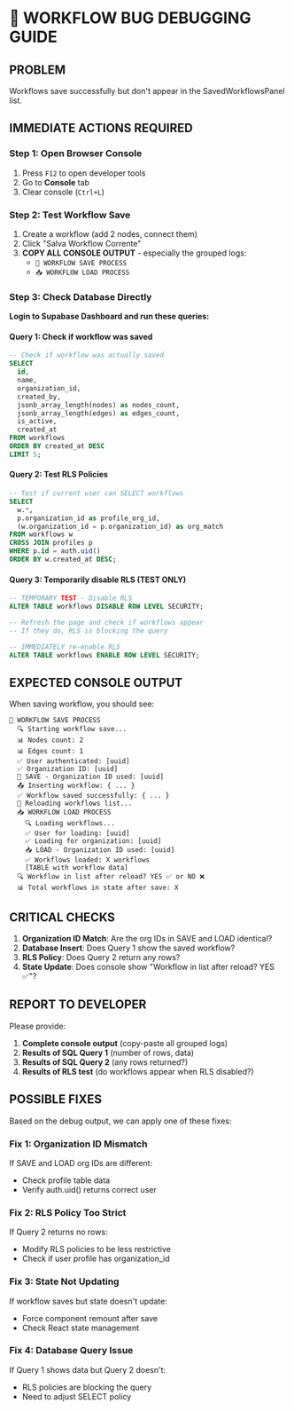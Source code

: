 # 🐛 WORKFLOW BUG DEBUGGING GUIDE

## PROBLEM

Workflows save successfully but don't appear in the SavedWorkflowsPanel list.

## IMMEDIATE ACTIONS REQUIRED

### Step 1: Open Browser Console

1. Press `F12` to open developer tools
2. Go to **Console** tab
3. Clear console (`Ctrl+L`)

### Step 2: Test Workflow Save

1. Create a workflow (add 2 nodes, connect them)
2. Click "Salva Workflow Corrente"
3. **COPY ALL CONSOLE OUTPUT** - especially the grouped logs:
   - `💾 WORKFLOW SAVE PROCESS`
   - `📥 WORKFLOW LOAD PROCESS`

### Step 3: Check Database Directly

**Login to Supabase Dashboard and run these queries:**

#### Query 1: Check if workflow was saved

```sql
-- Check if workflow was actually saved
SELECT
  id,
  name,
  organization_id,
  created_by,
  jsonb_array_length(nodes) as nodes_count,
  jsonb_array_length(edges) as edges_count,
  is_active,
  created_at
FROM workflows
ORDER BY created_at DESC
LIMIT 5;
```

#### Query 2: Test RLS Policies

```sql
-- Test if current user can SELECT workflows
SELECT
  w.*,
  p.organization_id as profile_org_id,
  (w.organization_id = p.organization_id) as org_match
FROM workflows w
CROSS JOIN profiles p
WHERE p.id = auth.uid()
ORDER BY w.created_at DESC;
```

#### Query 3: Temporarily disable RLS (TEST ONLY)

```sql
-- TEMPORARY TEST - Disable RLS
ALTER TABLE workflows DISABLE ROW LEVEL SECURITY;

-- Refresh the page and check if workflows appear
-- If they do, RLS is blocking the query

-- IMMEDIATELY re-enable RLS
ALTER TABLE workflows ENABLE ROW LEVEL SECURITY;
```

## EXPECTED CONSOLE OUTPUT

When saving workflow, you should see:

```
💾 WORKFLOW SAVE PROCESS
  🔍 Starting workflow save...
  📊 Nodes count: 2
  📊 Edges count: 1
  ✅ User authenticated: [uuid]
  ✅ Organization ID: [uuid]
  💾 SAVE - Organization ID used: [uuid]
  📤 Inserting workflow: { ... }
  ✅ Workflow saved successfully: { ... }
  🔄 Reloading workflows list...
  📥 WORKFLOW LOAD PROCESS
    🔍 Loading workflows...
    ✅ User for loading: [uuid]
    ✅ Loading for organization: [uuid]
    📥 LOAD - Organization ID used: [uuid]
    ✅ Workflows loaded: X workflows
    [TABLE with workflow data]
  🔍 Workflow in list after reload? YES ✅ or NO ❌
  📊 Total workflows in state after save: X
```

## CRITICAL CHECKS

1. **Organization ID Match**: Are the org IDs in SAVE and LOAD identical?
2. **Database Insert**: Does Query 1 show the saved workflow?
3. **RLS Policy**: Does Query 2 return any rows?
4. **State Update**: Does console show "Workflow in list after reload? YES ✅"?

## REPORT TO DEVELOPER

Please provide:

1. **Complete console output** (copy-paste all grouped logs)
2. **Results of SQL Query 1** (number of rows, data)
3. **Results of SQL Query 2** (any rows returned?)
4. **Results of RLS test** (do workflows appear when RLS disabled?)

## POSSIBLE FIXES

Based on the debug output, we can apply one of these fixes:

### Fix 1: Organization ID Mismatch

If SAVE and LOAD org IDs are different:

- Check profile table data
- Verify auth.uid() returns correct user

### Fix 2: RLS Policy Too Strict

If Query 2 returns no rows:

- Modify RLS policies to be less restrictive
- Check if user profile has organization_id

### Fix 3: State Not Updating

If workflow saves but state doesn't update:

- Force component remount after save
- Check React state management

### Fix 4: Database Query Issue

If Query 1 shows data but Query 2 doesn't:

- RLS policies are blocking the query
- Need to adjust SELECT policy
